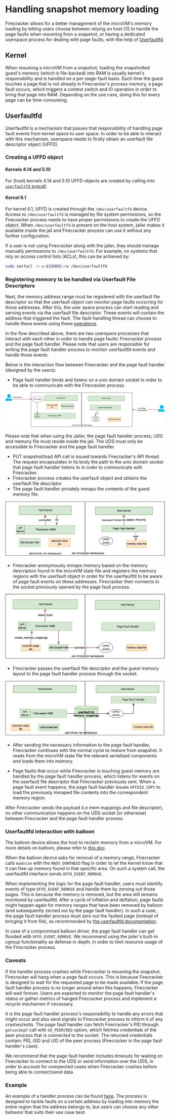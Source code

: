 # Handling snapshot memory loading

Firecracker allows for a better management of the microVM's memory loading by
letting users choose between relying on host OS to handle the page faults when
resuming from a snapshot, or having a dedicated userspace process for dealing
with page faults, with the help of
[Userfaultfd](https://www.kernel.org/doc/html/v4.18/admin-guide/mm/userfaultfd.html).

## Kernel

When resuming a microVM from a snapshot, loading the snapshotted guest's memory
(which is file-backed) into RAM is usually kernel's responsibility and is
handled on a per-page-fault basis. Each time the guest touches a page that is
not already in Firecracker's process memory, a page fault occurs, which triggers
a context switch and IO operation in order to bring that page into RAM.
Depending on the use case, doing this for every page can be time-consuming.

## Userfaultfd

Userfaultfd is a mechanism that passes that responsibility of handling page
fault events from kernel space to user space. In order to be able to interact
with this mechanism, userspace needs to firstly obtain an userfault file
descriptor object (UFFD).

### Creating a UFFD object

#### Kernels 4.14 and 5.10

For (host) kernels 4.14 and 5.10 UFFD objects are created by calling into
[`userfaultfd` syscall](https://man7.org/linux/man-pages/man2/userfaultfd.2.html).

#### Kernel 6.1

For kernel 6.1, UFFD is created through the `/dev/userfaultfd` device. Access to
`/dev/userfaultfd` is managed by file system permissions, so the Firecracker
process needs to have proper permissions to create the UFFD object. When
`/dev/userfaultfd` is present on the host system, jailer makes it available
inside the jail and Firecracker process can use it without any further
configuration.

If a user is not using Firecracker along with the jailer, they should manage
manually permissions to `/dev/userfaultfd`. For example, on systems that rely on
access control lists (ACLs), this can be achieved by:

```bash
sudo setfacl -m u:${USER}:rw /dev/userfaultfd
```

### Registering memory to be handled via Userfault File Descriptors

Next, the memory address range must be registered with the userfault file
descriptor so that the userfault object can monitor page faults occurring for
those addresses. After this, the user space process can start reading and
serving events via the userfault file descriptor. These events will contain the
address that triggered the fault. The fault-handling thread can choose to handle
these events using these
[operations](https://www.kernel.org/doc/html/latest/admin-guide/mm/userfaultfd.html#resolving-userfaults).

In the flow described above, there are two userspace processes that interact
with each other in order to handle page faults: Firecracker process and the page
fault handler. Please note that users are responsible for writing the page fault
handler process to monitor userfaultfd events and handle those events.

Below is the interaction flow between Firecracker and the page fault handler
(designed by the users):

- Page fault handler binds and listens on a unix domain socket in order to be
  able to communicate with the Firecracker process.

![](../images/uffd_flow1.png)

Please note that when using the Jailer, the page fault handler process, UDS and
memory file must reside inside the jail. The UDS must only be accessible to
Firecracker and the page fault handler.

- PUT snapshot/load API call is issued towards Firecracker's API thread. The
  request encapsulates in its body the path to the unix domain socket that page
  fault handler listens to in order to communicate with Firecracker.
- Firecracker process creates the userfault object and obtains the userfault
  file descriptor.
- The page fault handler privately mmaps the contents of the guest memory file.

![](../images/uffd_flow2.png)

- Firecracker anonymously mmaps memory based on the memory description found in
  the microVM state file and registers the memory regions with the userfault
  object in order for the userfaultfd to be aware of page fault events on these
  addresses. Firecracker then connects to the socket previously opened by the
  page fault process.

![](../images/uffd_flow3.png)

- Firecracker passes the userfault file descriptor and the guest memory layout
  to the page fault handler process through the socket.

![](../images/uffd_flow4.png)

- After sending the necessary information to the page fault handler, Firecracker
  continues with the normal cycle to restore from snapshot. It reads from the
  microVM state file the relevant serialized components and loads them into
  memory.

- Page faults that occur while Firecracker is touching guest memory are handled
  by the page fault handler process, which listens for events on the userfault
  file descriptor that Firecracker previously sent. When a page fault event
  happens, the page fault handler issues `UFFDIO_COPY` to load the previously
  mmaped file contents into the correspondent memory region.

After Firecracker sends the payload (i.e mem mappings and file descriptor), no
other communication happens on the UDS socket (or otherwise) between Firecracker
and the page fault handler process.

### Userfaultfd interaction with balloon

The balloon device allows the host to reclaim memory from a microVM. For more
details on balloon, please refer to [this doc](../ballooning.md).

When the balloon device asks for removal of a memory range, Firecracker calls
`madvise` with the `MADV_DONTNEED` flag in order to let the kernel know that it
can free up memory found in that specific area. On such a system call, the
userfaultfd interface sends `UFFD_EVENT_REMOVE`.

When implementing the logic for the page fault handler, users must identify
events of type `UFFD_EVENT_REMOVE` and handle them by zeroing out those pages.
This is because the memory is removed, but the area still remains monitored by
userfaultfd. After a cycle of inflation and deflation, page faults might happen
again for memory ranges that have been removed by balloon (and subsequently
zeroed out by the page fault handler). In such a case, the page fault handler
process must zero out the faulted page (instead of bringing it from file), as
recommended by
[the userfaultfd documentation](https://www.kernel.org/doc/html/latest/admin-guide/mm/userfaultfd.html#non-cooperative-userfaultfd).

In case of a compromised balloon driver, the page fault handler can get flooded
with `UFFD_EVENT_REMOVE`. We recommend using the jailer's built-in cgroup
functionality as defense in depth, in order to limit resource usage of the
Firecracker process.

### Caveats

If the handler process crashes while Firecracker is resuming the snapshot,
Firecracker will hang when a page fault occurs. This is because Firecracker is
designed to wait for the requested page to be made available. If the page fault
handler process is no longer around when this happens, Firecracker will wait
forever. Users are expected to monitor the page fault handler's status or gather
metrics of hanged Firecracker process and implement a recycle mechanism if
necessary.

It is the page fault handler process's responsibility to handle any errors that
might occur and also send signals to Firecracker process to inform it of any
crashes/exits. The page fault handler can fetch Firecracker's PID through
`getsockopt` call with `SO_PEERCRED` option, which fetches credentials of the
peer process that is connected to the socket. The returned credentials contain:
PID, GID and UID of the peer process (Firecracker in the page fault handler's
case).

We recommend that the page fault handler includes timeouts for waiting on
Firecracker to connect to the UDS or send information over the UDS, in order to
account for unexpected cases when Firecracker crashes before being able to
connect/send data.

### Example

An example of a handler process can be found
[here](../../src/firecracker/examples/uffd/valid_4k_handler.rs). The process is
designed to tackle faults on a certain address by loading into memory the entire
region that the address belongs to, but users can choose any other behavior that
suits their use case best.
